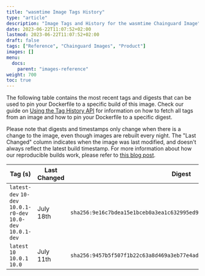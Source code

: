 ```yaml
---
title: "wasmtime Image Tags History"
type: "article"
description: "Image Tags and History for the wasmtime Chainguard Image"
date: 2023-06-22T11:07:52+02:00
lastmod: 2023-06-22T11:07:52+02:00
draft: false
tags: ["Reference", "Chainguard Images", "Product"]
images: []
menu:
  docs:
    parent: "images-reference"
weight: 700
toc: true
---
```


The following table contains the most recent tags and digests that can be used to pin your Dockerfile to a specific build of this image. Check our guide on [Using the Tag History API](/chainguard/chainguard-images/using-the-tag-history-api/) for information on how to fetch all tags from an image and how to pin your Dockerfile to a specific digest.

Please note that digests and timestamps only change when there is a change to the image, even though images are rebuilt every night. The "Last Changed" column indicates when the image was last modified, and doesn't always reflect the latest build timestamp. For more information about how our reproducible builds work, please refer to [this blog post](https://www.chainguard.dev/unchained/reproducing-chainguards-reproducible-image-builds).

| Tag (s)                                                        | Last Changed | Digest                                                                    |
|----------------------------------------------------------------|--------------|---------------------------------------------------------------------------|
|  `latest-dev` `10-dev` `10.0.1-r0-dev` `10.0-dev` `10.0.1-dev` | July 18th    | `sha256:9e16c7bdea15e1bceb0a3ea1c632995ed9d4fa7355dc341c04bdbee60f3ff588` |
|  `latest` `10` `10.0.1` `10.0`                                 | July 11th    | `sha256:9457b5f507f1b22c63a8d469a3eb77e4add0bf2d66ffa3279dbb5a6808e31ea8` |
